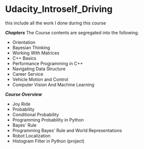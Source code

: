 # Udacity_Introself_Driving
this include all the work I done during this course 

***Chapters***
The Course contents are segregated into the following.

* Orientation
* Bayesian Thinking
* Working With Matrices
* C++ Basics
* Performance Programming in C++
* Navigating Data Structure
* Career Service
* Vehicle Motion and Control
* Computer Vision And Machine Learning

***Course Overview***
* Joy Ride
* Probability
* Conditional Probability
* Programming Probability in Python
* Bayes' Rule
* Programming Bayes' Rule and World Representations
* Robot Localization
* Histogram Filter in Python (project)
